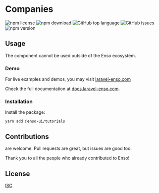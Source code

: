 # Companies

![npm license](https://img.shields.io/npm/l/@enso-ui/tutorials.svg) 
![npm download](https://img.shields.io/npm/dm/@enso-ui/tutorials.svg) 
![GitHub top language](https://img.shields.io/github/languages/top/enso-ui/tutorials.svg) 
![GitHub issues](https://img.shields.io/github/issues/enso-ui/tutorials.svg) 
![npm version](https://img.shields.io/npm/v/@enso-ui/tutorials.svg) 

## Usage
The component cannot be used outside of the Enso ecosystem.

### Demo

For live examples and demos, you may visit [laravel-enso.com](https://www.laravel-enso.com)

Check the full documentation at  [docs.laravel-enso.com](https://docs.laravel-enso.com).

### Installation

Install the package:
```
yarn add @enso-ui/tutorials
```

## Contributions

are welcome. Pull requests are great, but issues are good too.

Thank you to all the people who already contributed to Enso!

## License

[ISC](https://opensource.org/licenses/ISC)
